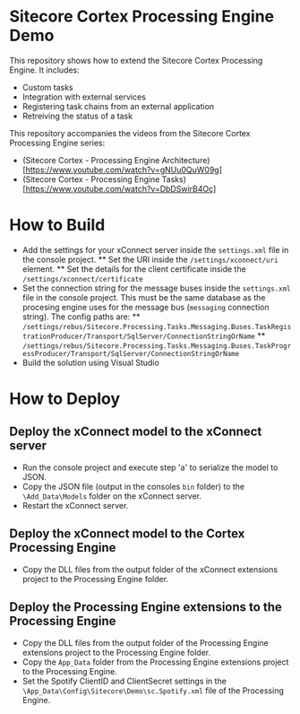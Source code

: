 # Sitecore Cortex Processing Engine Demo #

This repository shows how to extend the Sitecore Cortex Processing Engine. It includes:

* Custom tasks
* Integration with external services
* Registering task chains from an external application
* Retreiving the status of a task

This repository accompanies the videos from the Sitecore Cortex Processing Engine series:

* (Sitecore Cortex - Processing Engine Architecture)[https://www.youtube.com/watch?v=gNUu0QuW09g]
* (Sitecore Cortex - Processing Engine Tasks)[https://www.youtube.com/watch?v=DbDSwirB4Oc]

# How to Build #

* Add the settings for your xConnect server inside the `settings.xml` file in the console project.
** Set the URI inside the `/settings/xconnect/uri` element.
** Set the details for the client certificate inside the `/settings/xconnect/certificate`
* Set the connection string for the message buses inside the `settings.xml` file in the console project. This must be the same database as the procesing engine uses for the message bus (`messaging` connection string). The config paths are:
** `/settings/rebus/Sitecore.Processing.Tasks.Messaging.Buses.TaskRegistrationProducer/Transport/SqlServer/ConnectionStringOrName`
** `/settings/rebus/Sitecore.Processing.Tasks.Messaging.Buses.TaskProgressProducer/Transport/SqlServer/ConnectionStringOrName`
* Build the solution using Visual Studio

# How to Deploy #

## Deploy the xConnect model to the xConnect server ##
* Run the console project and execute step 'a' to serialize the model to JSON.
* Copy the JSON file (output in the consoles `bin` folder) to the `\Add_Data\Models` folder on the xConnect server.
* Restart the xConnect server.

## Deploy the xConnect model to the Cortex Processing Engine ##
* Copy the DLL files from the output folder of the xConnect extensions project to the Processing Engine folder.

## Deploy the Processing Engine extensions to the Processing Engine ##
* Copy the DLL files from the output folder of the Processing Engine extensions project to the Processing Engine folder.
* Copy the `App_Data` folder from the Processing Engine extensions project to the Processing Engine.
* Set the Spotify ClientID and ClientSecret settings in the `\App_Data\Config\Sitecore\Demo\sc.Spotify.xml` file of the Processing Engine.
